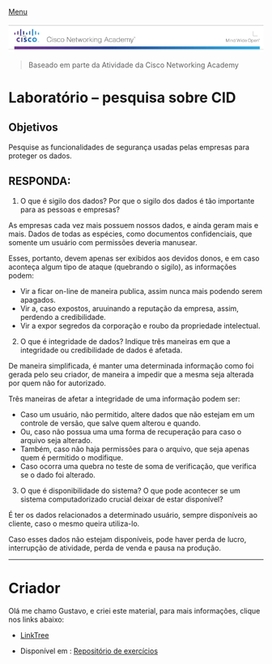 [Menu](../README.md)

![Cisco](img/tela.png)

> Baseado em parte da Atividade da Cisco Networking Academy

# Laboratório – pesquisa sobre CID

## Objetivos

Pesquise as funcionalidades de segurança usadas pelas empresas para proteger os dados.

## RESPONDA:

1. O que é sigilo dos dados? Por que o sigilo dos dados é tão importante para as pessoas e empresas?

As empresas cada vez mais possuem nossos dados, e ainda geram mais e mais. Dados de todas as espécies, como documentos confidenciais, que somente um usuário com permissões deveria manusear.

Esses, portanto,  devem apenas ser exibidos aos devidos donos, e em caso aconteça algum tipo de ataque (quebrando o sigilo), as informações podem:

* Vir a ficar on-line de maneira publica, assim nunca mais podendo serem apagados.
* Vir a, caso expostos, aruuinando a reputação da empresa, assim, perdendo a credibilidade.
* Vir a expor segredos da corporação e roubo da propriedade intelectual.

2. O que é integridade de dados? Indique três maneiras em que a integridade ou credibilidade de dados é afetada.

De maneira simplificada, é manter uma determinada informação como foi gerada pelo seu criador, de maneira a impedir que a mesma seja alterada por quem não for autorizado.

Três maneiras de afetar a integridade de uma informação podem ser:

*  Caso um usuário, não permitido, altere dados que não estejam em um controle de versão, que salve quem alterou e quando.
* Ou, caso não possua uma uma forma de recuperação para caso o arquivo seja alterado.
* Também, caso não haja permissões para o arquivo, que seja apenas quem é permitido o modifique.
* Caso ocorra uma quebra no teste de soma de verificação, que verifica se o dado foi alterado.

3. O que é disponibilidade do sistema? O que pode acontecer se um sistema computadorizado crucial deixar de estar disponível?

É ter os dados relacionados a determinado usuário, sempre disponíveis ao cliente, caso o mesmo queira utiliza-lo.

Caso esses dados não estejam disponíveis, pode haver perda de lucro, interrupção de atividade, perda de venda e pausa na produção.   

***

# Criador
Olá me chamo Gustavo, e criei este material, para mais informações, clique nos links abaixo:

* [LinkTree](https://www.linktree.com.br/gusleaooliveira)


* Disponível em : [Repositório de exercícios](https://gusleaooliveira.github.io/posts/)
